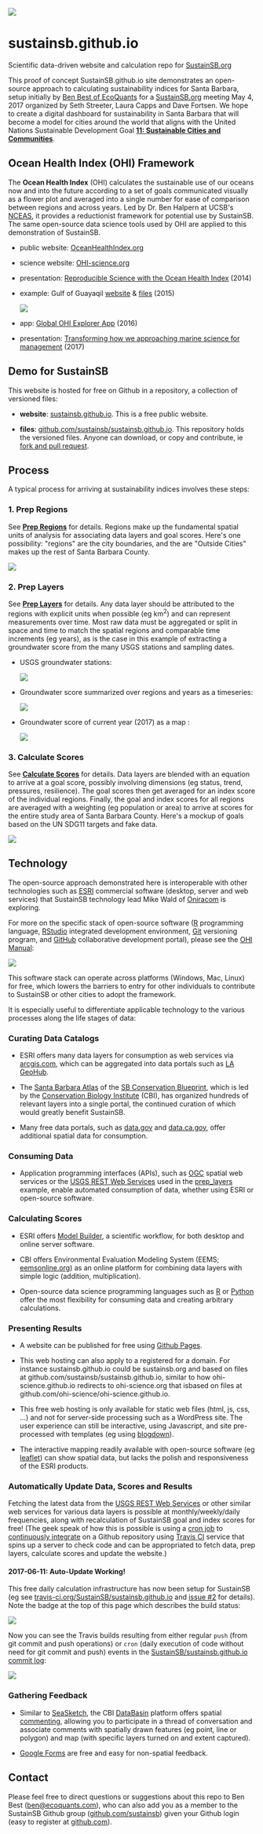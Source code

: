 [![](https://api.travis-ci.org/SustainSB/sustainsb.github.io.svg?branch=master)](https://travis-ci.org/SustainSB/sustainsb.github.io)

# sustainsb.github.io

Scientific data-driven website and calculation repo for [SustainSB.org](http://sustainsb.org)

This proof of concept SustainSB.github.io site demonstrates an open-source approach to calculating sustainability indices for Santa Barbara, setup initially by [Ben Best of EcoQuants](http://ecoquants.com/about/#people) for a [SustainSB.org](http://sustainsb.org) meeting May 4, 2017 organized by Seth Streeter, Laura Capps and Dave Fortsen. We hope to create a digital dashboard for sustainability in Santa Barbara that will become a model for cities around the world that aligns with the United Nations Sustainable Development Goal [**11: Sustainable Cities and Communities**](https://sustainabledevelopment.un.org/sdg11#targets).

## **Ocean Health Index** (OHI) Framework

The **Ocean Health Index** (OHI) calculates the sustainable use of our oceans now and into the future according to a set of goals communicated visually as a flower plot and averaged into a single number for ease of comparison between regions and across years. Led by Dr. Ben Halpern at UCSB's [NCEAS](https://www.nceas.ucsb.edu), it provides a reductionist framework for potential use by SustainSB. The same open-source data science tools used by OHI are applied to this demonstration of SustainSB.

- public website: [OceanHealthIndex.org](http://www.oceanhealthindex.org/)

- science website: [OHI-science.org](http://ohi-science.org/)

- presentation: [Reproducible Science with the Ocean Health Index](http://benbestphd.com/talks/2014-06_OHI-repro-sci) (2014)

- example: Gulf of Guayaqil [website](http://ohi-science.org/gye) & [files](https://github.com/ohi-science/gye) (2015)

    ![](images/ohi-gye_menu.png)

- app: [Global OHI Explorer App](http://ecoquants.com/app/ohi) (2016)

- presentation: [Transforming how we approaching marine science for management](https://docs.google.com/presentation/d/1MW36Q3YO7ovL5RrhyMTzMtzA0oN4dJukpAsInsuC6Qs/edit#slide=id.g1dc9c1836e_0_81) (2017)

## Demo for **SustainSB**

This website is hosted for free on Github in a repository, a collection of versioned files:

- **website**: [sustainsb.github.io](https://github.com/sustainsb/sustainsb.github.io). This is a free public website.

- **files**: [github.com/sustainsb/sustainsb.github.io](https://github.com/sustainsb/sustainsb.github.io). This repository holds the versioned files. Anyone can download, or copy and contribute, ie [fork and pull request](https://guides.github.com/activities/forking/).

## Process

A typical process for arriving at sustainability indices involves these steps:

### 1. Prep Regions

See [**Prep Regions**](https://sustainsb.github.io/prep_regions.html) for details. Regions make up the fundamental spatial units of analysis for associating data layers and goal scores. Here's one possibility: "regions" are the city boundaries, and the are "Outside Cities" makes up the rest of Santa Barbara County.

![](images/regions_cities.png)

### 2. Prep Layers

See [**Prep Layers**](https://sustainsb.github.io/prep_layers.html) for details. Any data layer should be attributed to the regions with explicit units when possible (eg km<sup>2</sup>) and can represent measurements over time. Most raw data must be aggregated or split in space and time to match the spatial regions and comparable time increments (eg years), as is the case in this example of extracting a groundwater score from the many USGS stations and sampling dates.

- USGS groundwater stations:
    
    ![](images/layer_groundwater_stations.png)

- Groundwater score summarized over regions and years as a timeseries:
    
    ![](images/layer_groundwater_score-timeseries.png)

- Groundwater score of current year (2017) as a map :
    
    ![](images/layer_groundwater_score-map.png)

### 3. Calculate Scores

See [**Calculate Scores**](https://sustainsb.github.io/calc_scores.html) for details. Data layers are blended with an equation to arrive at a goal score, possibly involving dimensions (eg status, trend, pressures, resilience). The goal scores then get averaged for an index score of the individual regions. Finally, the goal and index scores for all regions are averaged with a weighting (eg population or area) to arrive at scores for the entire study area of Santa Barbara County. Here's a mockup of goals based on the UN SDG11 targets and fake data.

![](images/scores_flower-plot_sbcounty.png)

## Technology

The open-source approach demonstrated here is interoperable with other technologies such as [ESRI](http://www.esri.com/) commercial software (desktop, server and web services) that SustainSB technology lead Mike Wald of [Oniracom](https://oniracom.com) is exploring.

For more on the specific stack of open-source software ([R](https://www.r-project.org/about.html) programming language, [RStudio](https://www.rstudio.com/products/rstudio/) integrated development environment, [Git](https://git-scm.com/) versioning program, and [GitHub](https://github.com/) collaborative development portal), please see the [OHI Manual](http://ohi-science.org/manual/#appendix-1-toolbox-software):

![](images/ohi-manual-tools.png)

This software stack can operate across platforms (Windows, Mac, Linux) for free, which lowers the barriers to entry for other individuals to contribute to SustainSB or other cities to adopt the framework.

It is especially useful to differentiate applicable technology to the various processes along the life stages of data:

### Curating Data Catalogs
    
- ESRI offers many data layers for consumption as web services via [arcgis.com](http://www.arcgis.com), which can be aggregated into data portals such as [LA GeoHub](http://geohub.lacity.org).
    
- The [Santa Barbara Atlas](https://sbcblueprint.databasin.org/) of the [SB Conservation Blueprint](http://sbcblueprint.net/), which is led by the [Conservation Biology Institute](https://consbio.org/) (CBI), has organized hundreds of relevant layers into a single portal, the continued curation of which would greatly benefit SustainSB.
    
- Many free data portals, such as [data.gov](http://data.gov) and [data.ca.gov](https://data.ca.gov/), offer additional spatial data for consumption.
    
### Consuming Data
    
- Application programming interfaces (APIs), such as [OGC](https://en.wikipedia.org/wiki/Open_Geospatial_Consortium) spatial web services or the [USGS REST Web Services](https://waterservices.usgs.gov/rest/) used in the [prep_layers](https://sustainsb.github.io/prep_layers.html) example, enable automated consumption of data, whether using ESRI or open-source software.

### Calculating Scores
    
- ESRI offers [Model Builder](http://pro.arcgis.com/en/pro-app/help/analysis/geoprocessing/modelbuilder/what-is-modelbuilder-.htm), a scientific workflow, for both desktop and online server software.
    
- CBI offers Environmental Evaluation Modeling System (EEMS; [eemsonline.org](http://eemsonline.org)) as an online platform for combining data layers with simple logic (addition, multiplication).
    
- Open-source data science programming languages such as [R](https://www.r-project.org/about.html) or [Python](https://www.python.org) offer the most flexibility for consuming data and creating arbitrary calculations.

### Presenting Results

- A website can be published for free using [Github Pages](https://pages.github.com).
  
- This web hosting can also apply to a registered for a domain. For instance sustainsb.github.io could be sustainsb.org and based on files at github.com/sustainsb/sustainsb.github.io, similar to how ohi-science.github.io redirects to ohi-science.org that isbased on files at github.com/ohi-science/ohi-science.github.io.
        
- This free web hosting is only available for static web files (html, js, css, ...) and not for server-side processing such as a WordPress site. The user experience can still be interactive, using Javascript, and site pre-processed with templates (eg using [blogdown](https://bookdown.org/yihui/blogdown/)).
        
- The interactive mapping readily available with open-source software (eg [leaflet](rstudio.github.io/leaflet)) can show spatial data, but lacks the polish and responsiveness of the ESRI products.

### Automatically Update Data, Scores and Results

Fetching the latest data from the [USGS REST Web Services](https://waterservices.usgs.gov/rest/) or other similar web services for various data layers is possible at monthly/weekly/daily frequencies, along with recalculation of SustainSB goal and index scores for free! (The geek speak of how this is possible is using a [cron job](https://docs.travis-ci.com/user/cron-jobs/) to [continuously integrate](https://en.wikipedia.org/wiki/Continuous_integration) on a Github repository using [Travis CI](https://docs.travis-ci.com/user/for-beginners) service that spins up a server to check code and can be appropriated to fetch data, prep layers, calculate scores and update the website.)
    
#### 2017-06-11: Auto-Update Working!

This free daily calculation infrastructure has now been setup for SustainSB (eg see [travis-ci.org/SustainSB/sustainsb.github.io](https://travis-ci.org/SustainSB/sustainsb.github.io) and [issue #2](https://github.com/SustainSB/sustainsb.github.io/issues/2) for details). Note the badge at the top of this page which describes the build status:

[![](https://api.travis-ci.org/SustainSB/sustainsb.github.io.svg?branch=master)](https://travis-ci.org/SustainSB/sustainsb.github.io)

Now you can see the Travis builds resulting from either regular `push` (from git commit and push operations) or `cron` (daily execution of code without need for git commit and push) events in the [SustainSB/sustainsb.github.io commit log](https://github.com/SustainSB/sustainsb.github.io/commits/master):
    
![](https://user-images.githubusercontent.com/2837257/27041240-42f20a86-4f48-11e7-8558-e836d75a79ce.png)

### Gathering Feedback

- Similar to [SeaSketch](http://seasketch.org/), the CBI [DataBasin](https://databasin.org) platform offers spatial [commenting](https://databasin.org/help), allowing you to participate in a thread of conversation and associate comments with spatially drawn features (eg point, line or polygon) and map (with specific layers turned on and extent captured).
    
- [Google Forms](https://www.google.com/forms/about/) are free and easy for non-spatial feedback.

## Contact

Please feel free to direct questions or suggestions about this repo to Ben Best (<ben@ecoquants.com>), who can also add you as a member to the SustainSB Github group ([github.com/sustainsb](https://github.com/SustainSB)) given your Github login (easy to register at [github.com](https://github.com)).